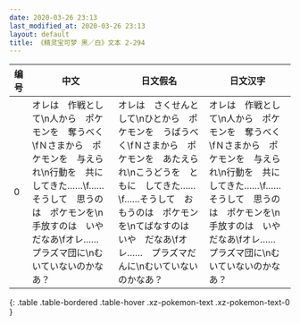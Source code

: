 ```yaml
---
date: 2020-03-26 23:13
last_modified_at: 2020-03-26 23:13
layout: default
title: 《精灵宝可梦 黑／白》文本 2-294
---
```

| 编号 | 中文 | 日文假名 | 日文汉字 |
| ---- | ---- | ---- | --- |
| 0 | オレは　作戦として\n人から　ポケモンを　奪うべく\fＮさまから　ポケモンを　与えられ\n行動を　共に　してきた……\f……そうして　思うのは　ポケモンを\n手放すのは　いや　だなあ\fオレ……　プラズマ団に\nむいていないのかなあ？ | オレは　さくせんとして\nひとから　ポケモンを　うばうべく\fＮさまから　ポケモンを　あたえられ\nこうどうを　ともに　してきた……\f……そうして　おもうのは　ポケモンを\nてばなすのは　いや　だなあ\fオレ……　プラズマだんに\nむいていないのかなあ？ | オレは　作戦として\n人から　ポケモンを　奪うべく\fＮさまから　ポケモンを　与えられ\n行動を　共に　してきた……\f……そうして　思うのは　ポケモンを\n手放すのは　いや　だなあ\fオレ……　プラズマ団に\nむいていないのかなあ？ |
{: .table .table-bordered .table-hover .xz-pokemon-text .xz-pokemon-text-0 }